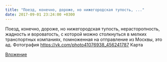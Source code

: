 ```yaml
---
title: "Поезд, конечно, дороже, но нижегородская тупость, ..."
date: 2017-09-01 23:24:00 +0300
---
```


Поезд, конечно, дороже, но нижегородская тупость, нерасторопность, жадность и вороватость, с которой можно столкнуться в мелких транспортных компаниях, помноженная на отправление из Москвы, это ад.
Фотография
https://vk.com/photo41076938_456241787
Карта

[Вложение](https://vk.com/photo41076938_456241787)
